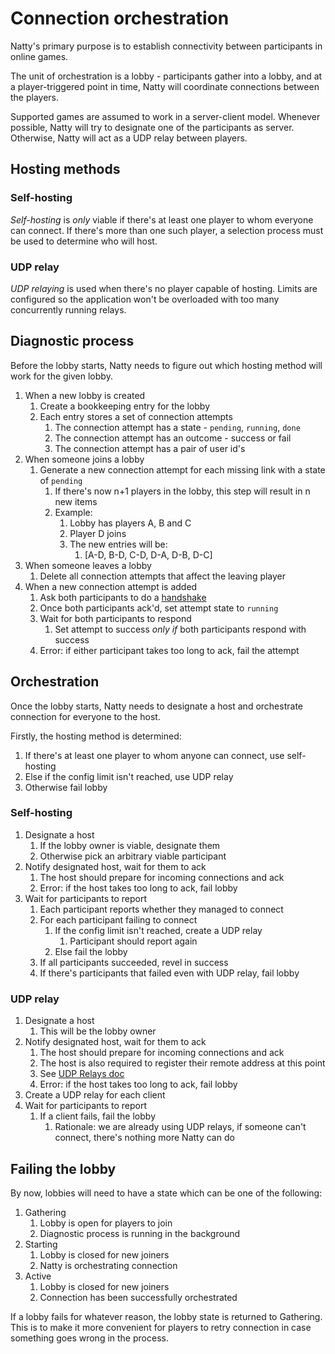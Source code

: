 # Connection orchestration

Natty's primary purpose is to establish connectivity between participants in
online games.

The unit of orchestration is a lobby - participants gather into a lobby, and at
a player-triggered point in time, Natty will coordinate connections between the
players.

Supported games are assumed to work in a server-client model. Whenever possible,
Natty will try to designate one of the participants as server. Otherwise, Natty
will act as a UDP relay between players.

## Hosting methods

### Self-hosting

*Self-hosting* is *only* viable if there's at least one player to whom everyone
can connect. If there's more than one such player, a selection process must be
used to determine who will host.

### UDP relay

*UDP relaying* is used when there's no player capable of hosting. Limits are
configured so the application won't be overloaded with too many concurrently
running relays.

## Diagnostic process

Before the lobby starts, Natty needs to figure out which hosting method will
work for the given lobby.

1. When a new lobby is created
    1. Create a bookkeeping entry for the lobby
    1. Each entry stores a set of connection attempts
        1. The connection attempt has a state - `pending`, `running`, `done`
        1. The connection attempt has an outcome - success or fail
        1. The connection attempt has a pair of user id's
1. When someone joins a lobby
    1. Generate a new connection attempt for each missing link with a state of
         `pending`
        1. If there's now n+1 players in the lobby, this step will result in n new
            items
        1. Example:
            1. Lobby has players A, B and C
            1. Player D joins
            1. The new entries will be:
                1. [A-D, B-D, C-D, D-A, D-B, D-C]
1. When someone leaves a lobby
    1. Delete all connection attempts that affect the leaving player
1. When a new connection attempt is added
    1. Ask both participants to do a [handshake](./handshake.md)
    1. Once both participants ack'd, set attempt state to `running`
    1. Wait for both participants to respond
        1. Set attempt to success *only if* both participants respond with success
    1. Error: if either participant takes too long to ack, fail the attempt

## Orchestration

Once the lobby starts, Natty needs to designate a host and orchestrate
connection for everyone to the host.

Firstly, the hosting method is determined:
1. If there's at least one player to whom anyone can connect, use self-hosting
1. Else if the config limit isn't reached, use UDP relay
1. Otherwise fail lobby

### Self-hosting

1. Designate a host
    1. If the lobby owner is viable, designate them
    1. Otherwise pick an arbitrary viable participant
1. Notify designated host, wait for them to ack
    1. The host should prepare for incoming connections and ack
    1. Error: if the host takes too long to ack, fail lobby
1. Wait for participants to report
    1. Each participant reports whether they managed to connect
    1. For each participant failing to connect
        1. If the config limit isn't reached, create a UDP relay
            1. Participant should report again
        1. Else fail the lobby
    1. If all participants succeeded, revel in success
    1. If there's participants that failed even with UDP relay, fail lobby

### UDP relay

1. Designate a host
    1. This will be the lobby owner
1. Notify designated host, wait for them to ack
    1. The host should prepare for incoming connections and ack
    1. The host is also required to register their remote address at this point
    1. See [UDP Relays doc](udp-relays.md)
    1. Error: if the host takes too long to ack, fail lobby
1. Create a UDP relay for each client
1. Wait for participants to report
    1. If a client fails, fail the lobby
        1. Rationale: we are already using UDP relays, if someone can't connect,
             there's nothing more Natty can do

## Failing the lobby

By now, lobbies will need to have a state which can be one of the following:

1. Gathering
    1. Lobby is open for players to join
    1. Diagnostic process is running in the background
1. Starting
    1. Lobby is closed for new joiners
    1. Natty is orchestrating connection
1. Active
    1. Lobby is closed for new joiners
    1. Connection has been successfully orchestrated

If a lobby fails for whatever reason, the lobby state is returned to Gathering.
This is to make it more convenient for players to retry connection in case
something goes wrong in the process.

